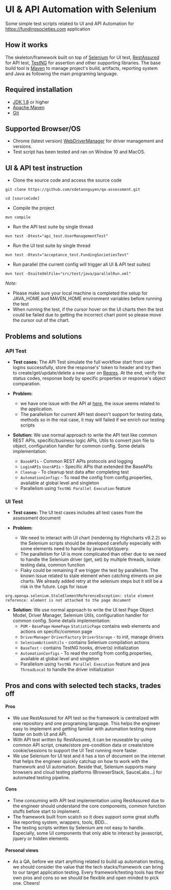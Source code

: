 # UI & API Automation with Selenium 

Some simple test scripts related to UI and API Automation for https://fundingsocieties.com application



## How it works

The skeleton/framework built on top of [Selenium](https://www.selenium.dev/) for UI test, [RestAssured](https://rest-assured.io/) for API test, [TestNG](https://testng.org/doc/) for assertion and other supporting libraries. The base build tool is [Maven](https://maven.apache.org/) to manage project's build, artifacts, reporting system and Java as following the main programing language.

## Required installation

- [JDK 1.8](https://www.oracle.com/java/technologies/downloads/) or higher
- [Apache Maven](https://maven.apache.org/)
- [Git](https://git-scm.com/)

## Supported Browser/OS
- Chrome (latest version) [WebDriverManager](https://github.com/bonigarcia/webdrivermanager) for driver management and versions.
- Test script has been tested and ran on Window 10 and MacOS.

## UI & API test instruction

- Clone the source code and access the source code
```
git clone https://github.com/sdetannguyen/qa-assessment.git
```
```
cd [sourceCode]
```

- Compile the project

```
mvn compile
```

- Run the API test suite by single thread

```
mvn test -Dtest="api_test.UserManagementTest"
```

- Run the UI test suite by single thread

```
mvn test -Dtest="acceptance_test.FundingSocietiesTest"
```

- Run parallel (the current config will trigger all UI & API test suites)

```
mvn test -DsuiteXmlFile="src/test/java/parallelRun.xml"
```

*Note:* 
  * Please make sure your local machine is completed the setup for JAVA_HOME and MAVEN_HOME environment variables before running the test
  * When running the test, if the cursor hover on the UI charts then the test could be failed due to getting the incorrect chart point so please move the cursor out of the chart.

## Problems and solutions

### API Test

- **Test cases:** The API Test simulate the full workflow start from user logins successfully, store the response's' token to header and try then to create/get/update/delete a new user on [Reqres](https://reqres.in/). At the end, verify the status codes, response body by specific properties or response's object comparation.

- **Problem:**
   * we have one issue with the API at [here](https://github.com/sdetannguyen/qa-assessment/blob/696512ae4e7473d166dcbedabca29f60e0198d7b/src/test/java/api_test/UserManagementTest.java#L40), the issue seems related to the application.
   * The parallelism for current API test doesn't support for testing data, methods so in the real case, it may will failed if we enrich our testing scripts

- **Solution:** We use normal approach to write the API test like common REST APIs, specific/business logic APIs, Utils to convert json file to object, configuration handler for common config. Some details implementation:
   * `BaseAPIs` - Common REST APIs protocols and logging 
   * `LoginAPIs` `UserAPIs` - Specific APIs that extended the BaseAPIs
   * `Cleanup` - To cleanup test data after completing test
   * `AutomationConfigs` - To read the config from config.properties, available at global level and singleton
   * Parallelism using `TestNG Parallel Execution` feature

### UI Test

- **Test cases:** The UI test cases includes all test cases from the assessment document

- **Problem:**
   * We need to interact with UI chart (rendering by Highcharts v9.2.2) so the Selenium scripts should be developed carefully especially with some elements need to handle by javascript/jquery.
   * The parallelism for UI is more complicated than other due to we need to handle the Selenium driver (get, set) by multiple threads, isolate testing data, common function
   * Flaky could be remaining if we trigger the test by parallelism. The known issue related to stale element when catching elments on pie charts. We already added retry at the selenium steps but it still be a risk in the future. Logs for issue

```
org.openqa.selenium.StaleElementReferenceException: stale element reference: element is not attached to the page document
```

- **Solution:** We use normal approach to write the UI test Page Object Model, Driver Manager, Selenium Utils, configuration handler for common config. Some details implementation:
   * `POM` - `BasePage` `HomePage` `StatisticPage` contains web elements and actions on specific/common page
   * `DriverManager` `DriverFactory` `DriverStorage` - to init, manage drivers
   * `SeleniumActionUtils` - contains Selenium compilation actions
   * `BaseTest` - contains TestNG hooks, driver(s) initialization
   * `AutomationConfigs` - To read the config from config.properties, available at global level and singleton
   * Parallelism using `TestNG Parallel Execution` feature and java `ThreadLocal` to handle the driver initialization 


## Pros and cons with selected tech stacks, trades off

#### Pros
- We use RestAssured for API test so the framework is centralized with one repository and one programing language. This helps the engineer easy to implement and getting familiar with automation testing more faster on both UI and API.
- With API test written by RestAssured, it can be reuseable by using common API script, create/store pre-condition data or create/store cookie/sessions to support the UI Test running more faster.
- We use Selenium for UI test and it has a ton of document on the internet that helps the engineer quickly catchup on how to work with the framework and UI automation. Beside that, Selenium supports many browsers and cloud testing platforms (BrowserStack, SauceLabs...) for automated testing pipeline.

#### Cons
- Time consuming with API test implementation using RestAssured due to the engineer should understand the core components, common function stuffs before start to implement.
- The framework built from scatch so it does support some great stuffs like reporting system, wrappers, tools, BDD...
- The testing scripts written by Selenium are not easy to handle. Especially, some UI components that only able to interact by javascript, jquery or hidden elements.

#### Personal views
- As a QA, before we start anything related to build up automation testing, we should consider the value that the tech stacks/framework can bring to our target application testing. Every framework/testing tools has their own pros and cons so we should be flexible and open minded to pick one. Cheers!


